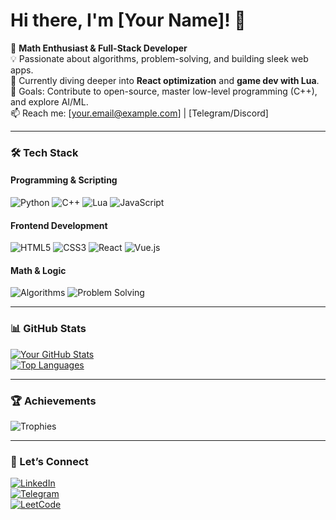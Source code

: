 # Hi there, I'm [Your Name]! 👋  

🚀 **Math Enthusiast & Full-Stack Developer**  
💡 Passionate about algorithms, problem-solving, and building sleek web apps.  
🌱 Currently diving deeper into **React optimization** and **game dev with Lua**.  
🎯 Goals: Contribute to open-source, master low-level programming (C++), and explore AI/ML.  
📫 Reach me: [your.email@example.com] | [Telegram/Discord]  

---

### 🛠️ Tech Stack  

#### **Programming & Scripting**  
![Python](https://img.shields.io/badge/Python-3776AB?style=for-the-badge&logo=python&logoColor=white)
![C++](https://img.shields.io/badge/C++-00599C?style=for-the-badge&logo=c%2B%2B&logoColor=white)
![Lua](https://img.shields.io/badge/Lua-2C2D72?style=for-the-badge&logo=lua&logoColor=white)
![JavaScript](https://img.shields.io/badge/JavaScript-F7DF1E?style=for-the-badge&logo=javascript&logoColor=black)  

#### **Frontend Development**  
![HTML5](https://img.shields.io/badge/HTML5-E34F26?style=for-the-badge&logo=html5&logoColor=white)
![CSS3](https://img.shields.io/badge/CSS3-1572B6?style=for-the-badge&logo=css3&logoColor=white)
![React](https://img.shields.io/badge/React-61DAFB?style=for-the-badge&logo=react&logoColor=black)
![Vue.js](https://img.shields.io/badge/Vue.js-4FC08D?style=for-the-badge&logo=vue.js&logoColor=white)  

#### **Math & Logic**  
![Algorithms](https://img.shields.io/badge/Algorithms-FF6B6B?style=for-the-badge&logo=mathworks&logoColor=white)
![Problem Solving](https://img.shields.io/badge/Problem_Solving-8E44AD?style=for-the-badge&logo=leetcode&logoColor=white)  

---

### 📊 GitHub Stats  

[![Your GitHub Stats](https://github-readme-stats.vercel.app/api?username=YOUR_USERNAME&show_icons=true&theme=radical&hide_border=true)](https://github.com/YOUR_USERNAME)  
[![Top Languages](https://github-readme-stats.vercel.app/api/top-langs/?username=YOUR_USERNAME&layout=compact&theme=radical&hide_border=true)](https://github.com/YOUR_USERNAME)  

---

### 🏆 Achievements  
![Trophies](https://github-profile-trophy.vercel.app/?username=YOUR_USERNAME&theme=onedark&no-frame=true&column=4)  

---

### 🤝 Let’s Connect  
[![LinkedIn](https://img.shields.io/badge/LinkedIn-0A66C2?style=for-the-badge&logo=linkedin&logoColor=white)](https://linkedin.com/in/YOUR_PROFILE)  
[![Telegram](https://img.shields.io/badge/Telegram-26A5E4?style=for-the-badge&logo=telegram&logoColor=white)](https://t.me/YOUR_NICK)  
[![LeetCode](https://img.shields.io/badge/LeetCode-FFA116?style=for-the-badge&logo=leetcode&logoColor=white)](https://leetcode.com/YOUR_PROFILE)  
